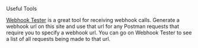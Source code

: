Useful Tools

[Webhook Tester](https://webhook.site/#!/e1fb15c1-a628-42c4-bdc5-d5191f354692) is a great tool for receiving webhook calls. Generate a webhook url on this site and use that url for any Postman requests that require you to specify a webhook url. You can go on Webhook Tester to see a list of all requests being made to that url.